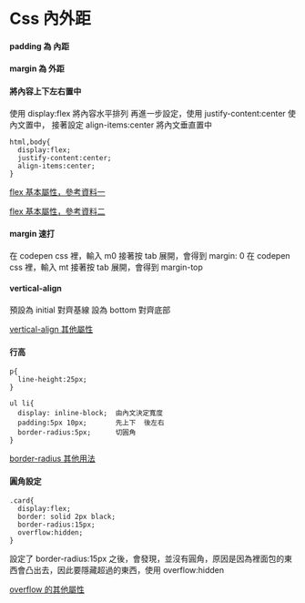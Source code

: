 # Css 內外距

#### padding 為 內距
#### margin 為 外距
#### 將內容上下左右置中
使用 display:flex 將內容水平排列
再進一步設定，使用 justify-content:center 使內文置中，
接著設定 align-items:center 將內文垂直置中
```
html,body{
  display:flex;
  justify-content:center;
  align-items:center;
}
```

[flex 基本屬性，參考資料一](https://cythilya.github.io/2017/04/04/flexbox-basics/)

[flex 基本屬性，參考資料二](https://www.oxxostudio.tw/articles/201501/css-flexbox.html)

#### margin 速打
在 codepen css 裡，輸入 m0 接著按 tab 展開，會得到 margin: 0
在 codepen css 裡，輸入 mt 接著按 tab 展開，會得到 margin-top

#### vertical-align
預設為 initial 對齊基線
設為 bottom 對齊底部

[vertical-align 其他屬性](http://www.wibibi.com/info.php?tid=CSS_vertical-align_%E5%B1%AC%E6%80%A7)

#### 行高
```
p{
  line-height:25px;
}
```

```
ul li{
  display: inline-block;  由內文決定寬度
  padding:5px 10px;       先上下  後左右
  border-radius:5px;      切圓角
}
```
[border-radius 其他用法](https://developer.mozilla.org/zh-CN/docs/Web/CSS/border-radius)

#### 圓角設定
```
.card{
  display:flex;
  border: solid 2px black;
  border-radius:15px;
  overflow:hidden;
}
```
設定了 border-radius:15px 之後，會發現，並沒有圓角，原因是因為裡面包的東西會凸出去，因此要隱藏超過的東西，使用 overflow:hidden

[overflow 的其他屬性](http://www.webtech.tw/info.php?tid=28)
